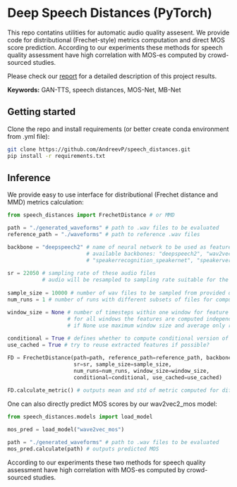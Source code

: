 # Deep Speech Distances (PyTorch)

This repo contatins utilities for automatic audio quality assesent. We provide code for distributional (Frechet-style) metrics computation and direct MOS score prediction. According to our experiments these methods for speech quality assessment have high correlation with MOS-es computed by crowd-sourced studies. 

Please check our [report](https://drive.google.com/file/d/1Ud6zm1KbeTOD6Y5_K5MfW3zNjhRMQO7V/view?usp=sharing) for a detailed description of this project results.


**Keywords:** GAN-TTS, speech distances, MOS-Net, MB-Net

## Getting started

Clone the repo and install requirements (or better create conda environment from .yml file):
```bash
git clone https://github.com/AndreevP/speech_distances.git
pip install -r requirements.txt 
```
## Inference

We provide easy to use interface for distributional (Frechet distance and MMD) metrics calculation:

```python
from speech_distances import FrechetDistance # or MMD

path = "./generated_waveforms" # path to .wav files to be evaluated
reference_path = "./waveforms" # path to reference .wav files

backbone = "deepspeech2" # name of neural network to be used as feature extractor 
                         # available backbones: "deepspeech2", "wav2vec2", "quartznet",
                         # "speakerrecognition_speakernet", "speakerverification_speakernet"
          
sr = 22050 # sampling rate of these audio files
           # audio will be resampled to sampling rate suitable for the particular backbone, typically 16000
           
sample_size = 10000 # number of wav files to be sampled from provided directories and used for evaluation
num_runs = 1 # number of runs with different subsets of files for computation of mean and std

window_size = None # number of timesteps within one window for feature computation
                   # for all windows the features are computed independently and then averaged 
                   # if None use maximum window size and average only resulting feature maps
                   
conditional = True # defines whether to compute conditional version of the distance of not
use_cached = True # try to reuse extracted features if possible?

FD = FrechetDistance(path=path, reference_path=reference_path, backbone=backbone,
                     sr=sr, sample_size=sample_size,
                     num_runs=num_runs, window_size=window_size,
                     conditional=conditional, use_cached=use_cached)
                     
FD.calculate_metric() # outputs mean and std of metric computed for different subsets (num_runs) of audio files 
```
One can also directly predict MOS scores by our wav2vec2_mos model:

```python
from speech_distances.models import load_model

mos_pred = load_model("wave2vec_mos")

path = "./generated_waveforms" # path to .wav files to be evaluated
mos_pred.calculate(path) # outputs predicted MOS
```

According to our experiments these two methods for speech quality assessment have high correlation with MOS-es computed by crowd-sourced studies.


